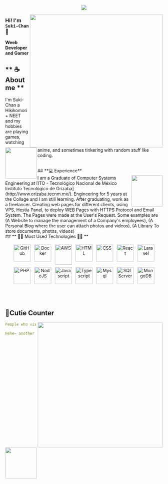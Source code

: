 <div align="center">
  
![](https://typograssy.deno.dev/api?text=Suki-Chan!&l0=none&bg=none&frame=none&speed=100&comment=)
  
</div>

<a href="https://discord.com/users/317527070576214018"><img align="right" width="425" src="https://lanyard.kyrie25.me/api/317527070576214018?imgStyle=square&gradient=e9d6d5-e9d6d5-f3b1b4-ffffff&bg=0d1117"></a>

### Hi! I'm `Suki-Chan` 💜 

**Weeb Developer and Gamer** 

## ** ☕ About me **

<a href="https://github.com/lSukiChanl"><img align="left" width="100" src="https://cdn.discordapp.com/attachments/693558348276301884/693559985459822692/021.png"></a>

I'm Suki-Chan a Hikikomori + NEET and my hobbies are playing games, watching anime, and sometimes tinkering with random stuff like coding.

<br>
## **💻 Experience**
<br>
<a href="https://github.com/MiyagawaMizu"><img align="right" width="100" src="https://cdn.discordapp.com/attachments/1077108830862839848/1107004173414830210/105017051_p9.png"></a>
I am a Graduate of Computer Systems Engineering at [ITO - Tecnológico Nacional de México Instituto Tecnológico de Orizaba](http://www.orizaba.tecnm.mx/). Engineering for 5 years at the Collage and I am still learning.
After graduating, work as a freelancer.
Creating web pages for different clients, using VPS, Hestia Panel, to deploy WEB Pages with HTTPS Protocol and Email System. The Pages were made at the User's Request. Some examples are (A Website to manage the management of a Company's employees), (A Personal Blog where the user can attach photos and videos), (A Library To store documents, photos, videos)


<br>
## ** 🧑‍💻 Most Used Technologies 🧑‍💻 **

<br>
<p align="center">
	<img src="https://cdn.jsdelivr.net/gh/devicons/devicon/icons/github/github-original.svg" alt="GitHub" width="54" height5464" style="vertical-align:top; margin:4px;">
	<img src="https://cdn.jsdelivr.net/gh/devicons/devicon/icons/docker/docker-plain.svg" alt="Docker" width="54" height="54" style="vertical-align:top; margin:4px;">
	<img src="https://cdn.jsdelivr.net/gh/devicons/devicon/icons/amazonwebservices/amazonwebservices-original.svg" alt="AWS" width="54" height="64" style="vertical-align:top; margin:4px;">
	<img src="https://cdn.jsdelivr.net/gh/devicons/devicon/icons/html5/html5-plain.svg" alt="HTML" width="54" height="54" style="vertical-align:top; margin:4px;">
  	<img src="https://cdn.jsdelivr.net/gh/devicons/devicon/icons/css3/css3-plain.svg" alt="CSS" width="54" height="54" style="vertical-align:top; margin:4px;">
	<img src="https://cdn.jsdelivr.net/gh/devicons/devicon/icons/react/react-original.svg" alt="React" width="54" height="54" style="vertical-align:top; margin:4px;">
	<img src="https://cdn.jsdelivr.net/gh/devicons/devicon/icons/laravel/laravel-plain.svg" alt="Laravel" width="54" height="54" style="vertical-align:top; margin:4px;">
	<img src="https://cdn.jsdelivr.net/gh/devicons/devicon/icons/php/php-plain.svg" alt="PHP" width="54" height="54" style="vertical-align:top; margin:4px;">
	<img src="https://cdn.jsdelivr.net/gh/devicons/devicon/icons/nodejs/nodejs-original.svg" alt="NodeJS" width="54" height="54" style="vertical-align:top; margin:4px;">
	<img src="https://cdn.jsdelivr.net/gh/devicons/devicon/icons/javascript/javascript-plain.svg" alt="Javascript" width="54" height="54" style="vertical-align:top; margin:4px;">
	<img src="https://cdn.jsdelivr.net/gh/devicons/devicon/icons/typescript/typescript-plain.svg" alt="Typescript" width="54" height="54" style="vertical-align:top; margin:4px;">
	<img src="https://cdn.jsdelivr.net/gh/devicons/devicon/icons/mysql/mysql-plain.svg" alt="Mysql" width="54" height="54" style="vertical-align:top; margin:4px;">
	<img src="https://cdn.jsdelivr.net/gh/devicons/devicon/icons/microsoftsqlserver/microsoftsqlserver-plain.svg" alt="SQLServer" width="54" height="54" style="vertical-align:top; margin:4px;">
	<img src="https://cdn.jsdelivr.net/gh/devicons/devicon/icons/mongodb/mongodb-plain.svg" alt="MongoDB" width="54" height="54" style="vertical-align:top; margin:4px;">
</p>
<h2></h2>
<br>


## **🧋Cutie Counter**
<!-- <p align="center">
	<img src="https://moe-counter.glitch.me/get/@miyagawamizu?theme=moebooru-h"> <br/>
</p> -->
<a href="https://discord.com/users/738748102311280681"><img align="right" width=400 src="https://moe-counter.glitch.me/get/@lSukiChanl?theme=rule34"></a>
<a href="https://github.com/MiyagawaMizu"><img align="left" width="100" src="https://cdn.discordapp.com/attachments/1077108830862839848/1130676248843137035/105634085_p12.png"></a>

```yaml
People who visit my profile :3.

Hehe~ another cutie has been caught.
```
